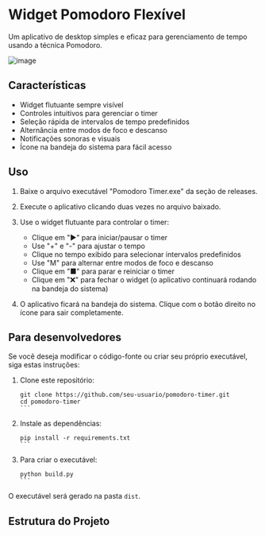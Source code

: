# Widget Pomodoro Flexível

Um aplicativo de desktop simples e eficaz para gerenciamento de tempo usando a técnica Pomodoro.

![image](https://github.com/user-attachments/assets/0decf9a2-3162-40f0-9f4a-fbee2a9c9245)


## Características

- Widget flutuante sempre visível
- Controles intuitivos para gerenciar o timer
- Seleção rápida de intervalos de tempo predefinidos
- Alternância entre modos de foco e descanso
- Notificações sonoras e visuais
- Ícone na bandeja do sistema para fácil acesso

## Uso

1. Baixe o arquivo executável "Pomodoro Timer.exe" da seção de releases.

2. Execute o aplicativo clicando duas vezes no arquivo baixado.

3. Use o widget flutuante para controlar o timer:
   - Clique em "▶" para iniciar/pausar o timer
   - Use "+" e "-" para ajustar o tempo
   - Clique no tempo exibido para selecionar intervalos predefinidos
   - Use "M" para alternar entre modos de foco e descanso
   - Clique em "■" para parar e reiniciar o timer
   - Clique em "❌" para fechar o widget (o aplicativo continuará rodando na bandeja do sistema)

4. O aplicativo ficará na bandeja do sistema. Clique com o botão direito no ícone para sair completamente.

## Para desenvolvedores

Se você deseja modificar o código-fonte ou criar seu próprio executável, siga estas instruções:

1. Clone este repositório:
   ````
   git clone https://github.com/seu-usuario/pomodoro-timer.git
   cd pomodoro-timer
   ```

2. Instale as dependências:
   ````
   pip install -r requirements.txt
   ```

3. Para criar o executável:
   ````
   python build.py
   ```

O executável será gerado na pasta `dist`.

## Estrutura do Projeto

